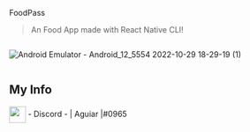 FoodPass
> An Food App made with React Native CLI!
<div style="display: flex">


![Android Emulator - Android_12_5554 2022-10-29 18-29-19 (1)](https://user-images.githubusercontent.com/89549484/198854008-f03dfb9d-f105-4829-a21b-1aae9796a003.gif)



</div>



 
 ## My Info
 <img height="30em" align="center"  src="https://media.discordapp.net/attachments/955093666807054386/1021046330078011432/discord-logo-4-1.png?width=533&height=533" /> - Discord - | Aguiar |#0965
